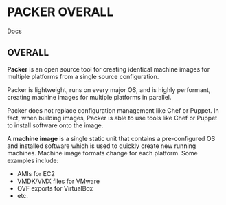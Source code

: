 # PACKER OVERALL

[Docs](https://www.packer.io/intro/index.html)



## OVERALL


**Packer** is an open source tool for creating identical machine images for multiple platforms from a single source configuration. 

Packer is lightweight, runs on every major OS, and is highly performant, creating machine images for multiple platforms in parallel. 

Packer does not replace configuration management like Chef or Puppet. In fact, when building images, Packer is able to use tools like Chef or Puppet to install software onto the image.

A **machine image** is a single static unit that contains a pre-configured OS and installed software which is used to quickly create new running machines. Machine image formats change for each platform. Some examples include:
  - AMIs for EC2
  - VMDK/VMX files for VMware
  - OVF exports for VirtualBox
  - etc.






































